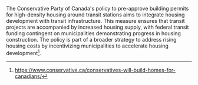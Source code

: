 The Conservative Party of Canada's policy to pre-approve building permits for high-density housing around transit stations aims to integrate housing development with transit infrastructure. This measure ensures that transit projects are accompanied by increased housing supply, with federal transit funding contingent on municipalities demonstrating progress in housing construction. The policy is part of a broader strategy to address rising housing costs by incentivizing municipalities to accelerate housing development[^1].

[^1]: https://www.conservative.ca/conservatives-will-build-homes-for-canadians/
